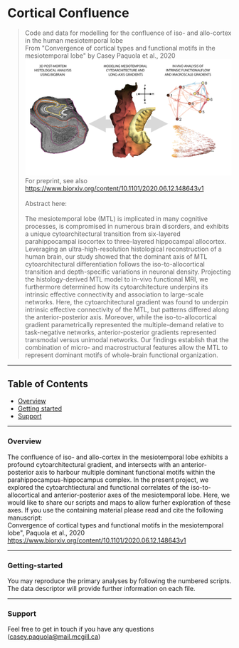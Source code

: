 
# Cortical Confluence
> Code and data for modelling for the confluence of iso- and allo-cortex in the human mesiotemporal lobe <br /> 
> From "Convergence of cortical types and functional motifs in the mesiotemporal lobe" by Casey Paquola et al., 2020  <br /> 
![image](https://github.com/MICA-MNI/micaopen/blob/master/cortical_confluence/graphical_abstract.png)
> For preprint, see also https://www.biorxiv.org/content/10.1101/2020.06.12.148643v1 <br /> <br /> 
> Abstract here: <br /> <br /> 
The mesiotemporal lobe (MTL) is implicated in many cognitive processes, is compromised in numerous brain disorders, and exhibits a unique cytoarchitectural transition from six-layered parahippocampal isocortex to three-layered hippocampal allocortex. Leveraging an ultra-high-resolution histological reconstruction of a human brain, our study showed that the dominant axis of MTL cytoarchitectural differentiation follows the iso-to-allocortical transition and depth-specific variations in neuronal density. Projecting the histology-derived MTL model to in-vivo functional MRI, we furthermore determined how its cytoarchitecture underpins its intrinsic effective connectivity and association to large-scale networks. Here, the cytoarchitectural gradient was found to underpin intrinsic effective connectivity of the MTL, but patterns differed along the anterior-posterior axis. Moreover, while the iso-to-allocortical gradient parametrically represented the multiple-demand relative to task-negative networks, anterior-posterior gradients represented transmodal versus unimodal networks. Our findings establish that the combination of micro- and macrostructural features allow the MTL to represent dominant motifs of whole-brain functional organization.
---


## Table of Contents

- [Overview](#overview)
- [Getting started](#getting-started)
- [Support](#support)

---

### Overview

The confluence of iso- and allo-cortex in the mesiotemporal lobe exhibits a profound cytoarchitectural gradient, and intersects with an anterior-posterior axis to harbour multiple dominant functional motifs within the parahippocampus-hippocampus complex. In the present project, we explored the cytoarchtiectural and functional correlates of the iso-to-allocortical and anterior-posterior axes of the mesiotemporal lobe. Here, we would like to share our scripts and maps to allow furher exploration of these axes. If you use the containing material please read and cite the following manuscript: <br /> 
Convergence of cortical types and functional motifs in the mesiotemporal lobe", Paquola et al., 2020
https://www.biorxiv.org/content/10.1101/2020.06.12.148643v1

---

### Getting-started

You may reproduce the primary analyses by following the numbered scripts. <br /> 
The data descriptor will provide further information on each file. 

---

### Support

Feel free to get in touch if you have any questions (casey.paquola@mail.mcgill.ca)


